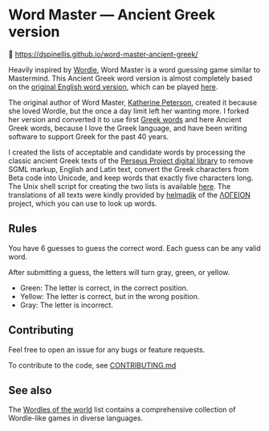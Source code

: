 # Word Master — Ancient Greek version

🔗 https://dspinellis.github.io/word-master-ancient-greek/

Heavily inspired by [Wordle](https://www.powerlanguage.co.uk/wordle/), Word Master is a word guessing game similar to Mastermind.
This Ancient Greek word version is almost completely based on the
[original English word version](https://github.com/octokatherine/word-master),
which can be played [here](https://octokatherine.github.io/word-master/).

The original author of Word Master,
[Katherine Peterson](https://github.com/octokatherine),
created it because she loved Wordle,
but the once a day limit left her wanting more.
I forked her version and converted it to use
first [Greek words](https://github.com/dspinellis/word-master)
and here Ancient Greek words,
because I love the Greek language,
and have been writing software to support Greek for the past 40 years.

I created the lists of acceptable and candidate words by processing the
classic ancient Greek texts of the
[Perseus Project digital library](http://www.perseus.tufts.edu/hopper/)
to remove SGML markup, English and Latin text,
convert the Greek characters from Beta code into Unicode,
and keep words that exactly five characters long.
The Unix shell script for creating the two lists is
available
[here](https://github.com/dspinellis/word-master-ancient-greek/blob/main/src/data/mklists.sh).
The translations of all texts were kindly provided by
[helmadik](https://github.com/helmadik) of the
[ΛΟΓΕΙΟΝ](https://logeion.uchicago.edu/lexidium) project,
which you can use to look up words.

## Rules

You have 6 guesses to guess the correct word.
Each guess can be any valid word.

After submitting a guess, the letters will turn gray, green, or yellow.

- Green: The letter is correct, in the correct position.
- Yellow: The letter is correct, but in the wrong position.
- Gray: The letter is incorrect.

## Contributing

Feel free to open an issue for any bugs or feature requests.

To contribute to the code, see [CONTRIBUTING.md](https://github.com/dspinellis/word-master-ancient-greek/blob/main/CONTRIBUTING.md)

## See also

The [Wordles of the world](https://rwmpelstilzchen.gitlab.io/wordles/) list
contains a comprehensive collection of Wordle-like games in diverse languages.
